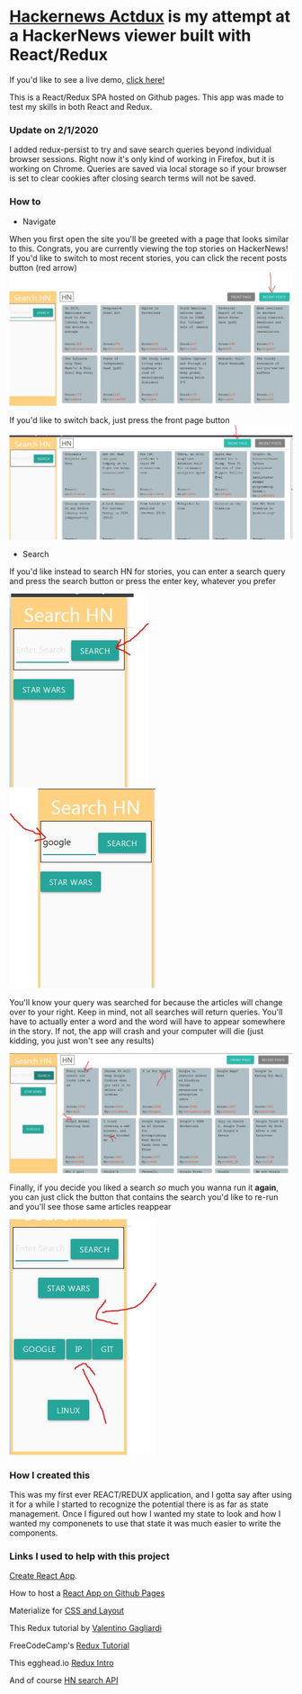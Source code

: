 # [Hackernews Actdux](https://dcoco1890.github.io/hackernews-actdux/) is my attempt at a HackerNews viewer built with React/Redux

If you'd like to see a live demo, [click here!](https://dcoco1890.github.io/hackernews-actdux/)

This is a React/Redux SPA hosted on Github pages. This app was made to test my skills in both React and Redux. 


### Update on 2/1/2020 

I added redux-persist to try and save search queries beyond individual browser sessions. Right now it's only kind of working in Firefox, but it is working on Chrome. Queries are saved via local storage so if your browser is set to clear cookies after closing search terms will not be saved.

### How to
* Navigate

When you first open the site you'll be greeted with a page that looks similar to this. Congrats, you are currently viewing the top stories on HackerNews! If you'd like to switch to most recent stories, you can click the recent posts button (red arrow)
![f](hnRM_00.JPG)


If you'd like to switch back, just press the front page button
![front](hnRM_01.JPG)

* Search

If you'd like instead to search HN for stories, you can enter a search query and press the search button or press the enter key, whatever you prefer

![search0](hnRM_02.JPG)
![search1](hnRM_03.JPG)


You'll know your query was searched for because the articles will change over to your right. Keep in mind, not all searches will return queries. You'll have to actually enter a word and the word will have to appear somewhere in the story. If not, the app will crash and your computer will die (just kidding, you just won't see any results) 

![search2](hnRM_04.JPG)

Finally, if you decide you liked a search *so* much you wanna run it **again**, you can just click the button that contains the search you'd like to re-run and you'll see those same articles reappear

![lastsearch](hnRM_05.JPG)


### How I created this

This was my first ever REACT/REDUX application, and I gotta say after using it for a while I started to recognize the potential there is as far as state management. Once I figured out how I wanted my state to look and how I wanted my componenets to use that state it was much easier to write the components.


### Links I used to help with this project

[Create React App](https://github.com/facebook/create-react-app).

How to host a [React App on Github Pages](https://github.com/gitname/react-gh-pages)

Materialize for [CSS and Layout](https://materializecss.com/)

This Redux tutorial by [Valentino Gagliardi](https://www.valentinog.com/blog/redux/)

FreeCodeCamp's [Redux Tutorial](https://www.freecodecamp.org/learn/front-end-libraries/redux/)

This egghead.io [Redux Intro](https://egghead.io/courses/getting-started-with-redux)

And of course [HN search API](https://hn.algolia.com/api)


